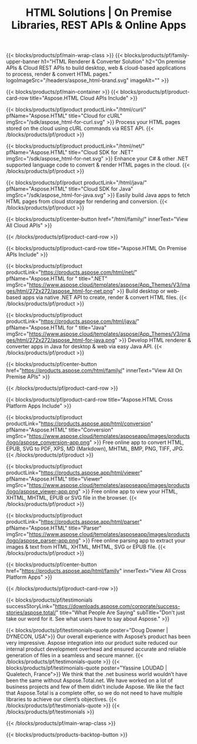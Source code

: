﻿---
title: HTML Solutions | On Premise Libraries, REST APIs & Online Apps 
description: On premise APIs & Cloud REST APIs to build desktop, web & cloud-based applications to process, render & convert HTML pages 
weight: 60
url: /
---

{{< blocks/products/pf/main-wrap-class >}}
{{< blocks/products/pf/family-upper-banner h1="HTML Renderer & Converter Solution" h2="On premise APIs & Cloud REST APIs to build desktop, web & cloud-based applications to process, render & convert HTML pages." logoImageSrc="/headers/aspose_html-brand.svg" imageAlt="" >}}

{{< blocks/products/pf/main-container >}}
{{< blocks/products/pf/product-card-row title="Aspose.HTML Cloud APIs Include" >}}

{{< blocks/products/pf/product productLink="/html/curl/" pfName="Aspose.HTML" title="Cloud for cURL" imgSrc="/sdk/aspose_html-for-curl.svg" >}}
Process your HTML pages stored on the cloud using cURL commands via REST API.
{{< /blocks/products/pf/product >}}

{{< blocks/products/pf/product productLink="/html/net/" pfName="Aspose.HTML" title="Cloud SDK for .NET" imgSrc="/sdk/aspose_html-for-net.svg" >}}
Enhance your C# & other .NET supported language code to convert & render HTML pages in the cloud.
{{< /blocks/products/pf/product >}}

{{< blocks/products/pf/product productLink="/html/java/" pfName="Aspose.HTML" title="Cloud SDK for Java" imgSrc="/sdk/aspose_html-for-java.svg" >}}
Easily build Java apps to fetch HTML pages from cloud storage for rendering and conversion.
{{< /blocks/products/pf/product >}}

{{< blocks/products/pf/center-button href="/html/family/" innerText="View All Cloud APIs" >}}

{{< /blocks/products/pf/product-card-row >}}

{{< blocks/products/pf/product-card-row title="Aspose.HTML On Premise APIs Include" >}}

{{< blocks/products/pf/product productLink="https://products.aspose.com/html/net/" pfName="Aspose.HTML for " title=".NET" imgSrc="https://www.aspose.cloud/templates/aspose/App_Themes/V3/images/html/272x272/aspose_html-for-net.png" >}}
Build desktop or web-based apps via native .NET API to create, render & convert HTML files.
{{< /blocks/products/pf/product >}}

{{< blocks/products/pf/product productLink="https://products.aspose.com/html/java/" pfName="Aspose.HTML for " title="Java" imgSrc="https://www.aspose.cloud/templates/aspose/App_Themes/V3/images/html/272x272/aspose_html-for-java.png" >}}
Develop HTML renderer & converter apps in Java for desktop & web via easy Java API.
{{< /blocks/products/pf/product >}}

{{< blocks/products/pf/center-button href="https://products.aspose.com/html/family/" innerText="View All On Premise APIs" >}}

{{< /blocks/products/pf/product-card-row >}}

{{< blocks/products/pf/product-card-row title="Aspose.HTML Cross Platform Apps Include" >}}

{{< blocks/products/pf/product productLink="https://products.aspose.app/html/conversion" pfName="Aspose.HTML" title="Conversion" imgSrc="https://www.aspose.cloud/templates/asposeapp/images/products/logo/aspose_conversion-app.png" >}}
Free online app to convert HTML, EPUB, SVG to PDF, XPS, MD (Markdown), MHTML, BMP, PNG, TIFF, JPG.
{{< /blocks/products/pf/product >}}

{{< blocks/products/pf/product productLink="https://products.aspose.app/html/viewer" pfName="Aspose.HTML" title="Viewer" imgSrc="https://www.aspose.cloud/templates/asposeapp/images/products/logo/aspose_viewer-app.png" >}}
Free online app to view your HTML, XHTML, MHTML, EPUB or SVG file in the browser.
{{< /blocks/products/pf/product >}}

{{< blocks/products/pf/product productLink="https://products.aspose.app/html/parser" pfName="Aspose.HTML" title="Parser" imgSrc="https://www.aspose.cloud/templates/asposeapp/images/products/logo/aspose_parser-app.png" >}}
Free online parsing app to extract your images & text from HTML, XHTML, MHTML, SVG or EPUB file.
{{< /blocks/products/pf/product >}}

{{< blocks/products/pf/center-button href="https://products.aspose.app/html/family" innerText="View All Cross Platform Apps" >}}

{{< /blocks/products/pf/product-card-row >}}


{{< blocks/products/pf/testimonials successStoryLink="https://downloads.aspose.com/corporate/success-stories/aspose.total/" title="What People Are Saying" subTitle="Don't just take our word for it. See what users have to say about Aspose." >}}

{{< blocks/products/pf/testimonials-quote poster="Doug Downer | DYNECON, USA">}}
Our overall experience with Aspose’s product has been very impressive. Aspose integration into our product suite reduced our internal product development overhead and ensured accurate and reliable generation of files in a seamless and secure manner.
{{< /blocks/products/pf/testimonials-quote >}}
{{< blocks/products/pf/testimonials-quote poster="Yassine LOUDAD | Qualetech, France">}}
We think that the .net business world wouldn’t have been the same without Aspose.Total.net. We have worked on a lot of business projects and few of them didn’t include Aspose. We like the fact that Aspose.Total is a complete offer, so we do not need to have multiple libraries to achieve our client’s objectives.
{{< /blocks/products/pf/testimonials-quote >}}
{{< /blocks/products/pf/testimonials >}}

{{< /blocks/products/pf/main-wrap-class >}}

{{< blocks/products/products-backtop-button >}}
